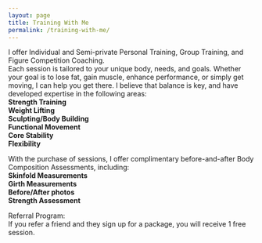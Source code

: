 ```yaml
---
layout: page
title: Training With Me
permalink: /training-with-me/
---
```


I offer Individual and Semi-private Personal Training, Group Training, and Figure Competition Coaching.  
Each session is tailored to your unique body, needs, and goals. Whether your goal is to lose fat, gain muscle, enhance performance, or simply get moving, I can help you get there. I believe that balance is key, and have developed expertise in the following areas:  
**Strength Training**  
**Weight Lifting**  
**Sculpting/Body Building**  
**Functional Movement**  
**Core Stability**  
**Flexibility**  

With the purchase of sessions, I offer complimentary before-and-after Body Composition Assessments, including:  
**Skinfold Measurements**  
**Girth Measurements**  
**Before/After photos**  
**Strength Assessment**  

Referral Program:  
If you refer a friend and they sign up for a package, you will receive 1 free session.
